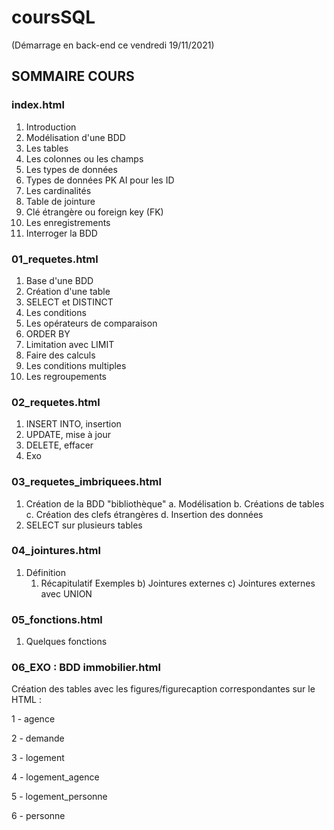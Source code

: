 # coursSQL

(Démarrage en back-end ce vendredi 19/11/2021)

## SOMMAIRE COURS

### index.html
1. Introduction
2. Modélisation d'une BDD
3. Les tables
4. Les colonnes ou les champs
5. Les types de données
6. Types de données PK AI pour les ID
7. Les cardinalités
8. Table de jointure
9. Clé étrangère ou foreign key (FK)
10. Les enregistrements
11. Interroger la BDD

### 01_requetes.html
1. Base d'une BDD
2. Création d'une table
3. SELECT et DISTINCT
4. Les conditions
5. Les opérateurs de comparaison
6. ORDER BY
7. Limitation avec LIMIT
8. Faire des calculs
9. Les conditions multiples
10. Les regroupements

### 02_requetes.html
1. INSERT INTO, insertion
2. UPDATE, mise à jour
3. DELETE, effacer
4. Exo

### 03_requetes_imbriquees.html
1. Création de la BDD "bibliothèque"
    a. Modélisation
    b. Créations de tables
    c. Création des clefs étrangères
    d. Insertion des données
2. SELECT sur plusieurs tables

### 04_jointures.html
1. Définition
    1. Récapitulatif
        Exemples
    b) Jointures externes 
    c) Jointures externes avec UNION

### 05_fonctions.html
1. Quelques fonctions


### 06_EXO : BDD immobilier.html
Création des tables avec les figures/figurecaption correspondantes sur le HTML :

1 - agence

2 - demande

3 - logement

4 - logement_agence

5 - logement_personne

6 - personne





